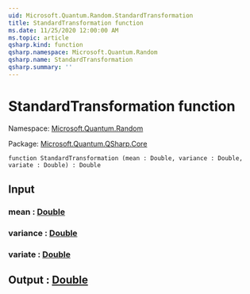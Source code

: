 ```yaml
---
uid: Microsoft.Quantum.Random.StandardTransformation
title: StandardTransformation function
ms.date: 11/25/2020 12:00:00 AM
ms.topic: article
qsharp.kind: function
qsharp.namespace: Microsoft.Quantum.Random
qsharp.name: StandardTransformation
qsharp.summary: ''
---
```


# StandardTransformation function

Namespace: [Microsoft.Quantum.Random](xref:Microsoft.Quantum.Random)

Package: [Microsoft.Quantum.QSharp.Core](https://nuget.org/packages/Microsoft.Quantum.QSharp.Core)




```qsharp
function StandardTransformation (mean : Double, variance : Double, variate : Double) : Double
```


## Input

### mean : [Double](xref:microsoft.quantum.user-guide.language.types)




### variance : [Double](xref:microsoft.quantum.user-guide.language.types)




### variate : [Double](xref:microsoft.quantum.user-guide.language.types)





## Output : [Double](xref:microsoft.quantum.user-guide.language.types)

